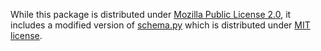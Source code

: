 While this package is distributed under [Mozilla Public License 2.0](https://www.mozilla.org/en-US/MPL/2.0/), it includes a modified version of [schema.py](https://github.com/keleshev/schema/blob/09c00eda9599e53f7e6b84d7c91ecd3b42f71772/schema.py) which is distributed under [MIT license](https://mit-license.org/license.txt).
